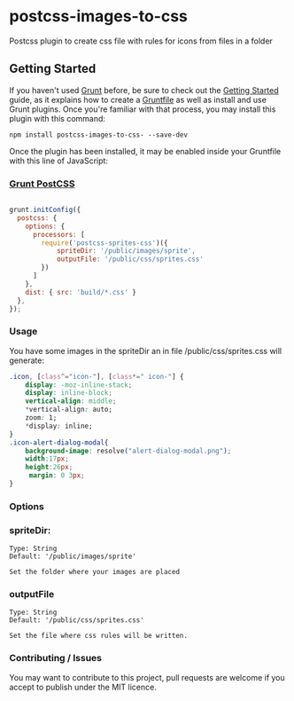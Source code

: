 # postcss-images-to-css
Postcss plugin to create css file with rules for icons from files in a folder


## Getting Started

If you haven't used [Grunt](http://gruntjs.com/) before, be sure to check out the [Getting Started](http://gruntjs.com/getting-started) guide, as it explains how to create a [Gruntfile](http://gruntjs.com/sample-gruntfile) as well as install and use Grunt plugins. Once you're familiar with that process, you may install this plugin with this command:

```shell
npm install postcss-images-to-css- --save-dev
```

Once the plugin has been installed, it may be enabled inside your Gruntfile with this line of JavaScript:


### [Grunt PostCSS](https://github.com/nDmitry/grunt-postcss)

```js

grunt.initConfig({
  postcss: {
    options: {
      processors: [
        require('postcss-sprites-css')({
			spriteDir: '/public/images/sprite',
			outputFile: '/public/css/sprites.css'
		})
      ]
    },
    dist: { src: 'build/*.css' }
  },
});
```

### Usage

You have some images in the spriteDir an in file /public/css/sprites.css will generate:

```css
.icon, [class^="icon-"], [class*=" icon-"] {
	display: -moz-inline-stack;
	display: inline-block;
	vertical-align: middle;
	*vertical-align: auto;
	zoom: 1;
	*display: inline;
}
.icon-alert-dialog-modal{
	background-image: resolve("alert-dialog-modal.png");
	width:17px;
	height:26px;
	 margin: 0 3px;
}
```

### Options


### spriteDir: 
	Type: String
	Default: '/public/images/sprite'

	Set the folder where your images are placed

### outputFile
	Type: String
	Default: '/public/css/sprites.css'

	Set the file where css rules will be written.


### Contributing / Issues

You may want to contribute to this project, pull requests are welcome if you accept to publish under the MIT licence.